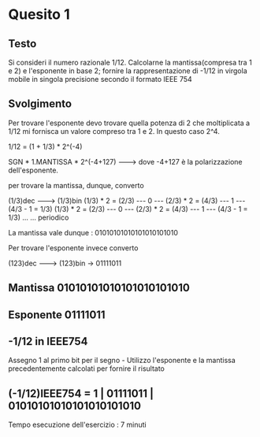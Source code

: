 # Quesito 1

## Testo
Si consideri il numero razionale 1/12. Calcolarne la mantissa(compresa tra 1 e 2) e l'esponente in base 2; fornire la rappresentazione di -1/12 in virgola mobile in singola precisione secondo il formato IEEE 754

## Svolgimento
Per trovare l'esponente devo trovare quella potenza di 2 che moltiplicata a 1/12 mi fornisca un valore compreso tra 1 e 2. In questo caso 2^4.

  1/12 = (1 + 1/3) * 2^(-4)

  SGN * 1.MANTISSA * 2^(-4+127) ---> dove -4+127 è la polarizzazione dell'esponente.

  per trovare la mantissa, dunque, converto

  (1/3)dec ---> (1/3)bin
  (1/3) * 2 = (2/3) --- 0 ---
  (2/3) * 2 = (4/3) --- 1 ---  (4/3 - 1 = 1/3)
  (1/3) * 2 = (2/3) --- 0 ---
  (2/3) * 2 = (4/3) --- 1 --- (4/3 - 1 = 1/3)
  ...
  ... periodico

  La mantissa vale dunque : 01010101010101010101010

  Per trovare l'esponente invece converto

  (123)dec ---> (123)bin
-> 01111011


## Mantissa 01010101010101010101010
## Esponente 01111011

## -1/12 in IEEE754

Assegno 1 al primo bit per il segno -
Utilizzo l'esponente e la mantissa precedentemente calcolati per fornire il risultato

## (-1/12)IEEE754 = 1 | 01111011 | 01010101010101010101010




Tempo esecuzione dell'esercizio : 7 minuti
